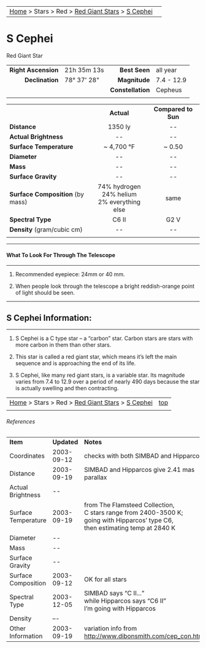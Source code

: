 |    |    |
|:---|---:|
|[Home](/notes/#object-notes) > Stars > Red > [Red Giant Stars](../!red-giant-stars) > [S Cephei](#s-cephei)|  |

# S Cephei 
Red Giant Star

|   |   |   |   |
|--:|:--|--:|:--|
|<b>Right Ascension</b>|21h 35m 13s|<b>Best Seen</b>|all year|
|<b>Declination</b>|78&deg; 37' 28"|<b>Magnitude</b>|7.4 - 12.9|
|  |  |<b>Constellation</b>|Cepheus|
|  |  |  |

	
|  |  |  |
|--|:--:|:--:|
|  |<b>Actual</b>|<b>Compared to Sun</b>|
|<b>Distance</b>|1350 ly|--|
|<b>Actual Brightness</b>|--|--|
|<b>Surface Temperature</b>|~ 4,700 &deg;F|~ 0.50|
|<b>Diameter</b>|--|--|
|<b>Mass</b>|--|--|
|<b>Surface Gravity</b>|--|--|
|<b>Surface Composition</b> (by mass)|74% hydrogen<br>24% helium<br>2% everything else|same|
|<b>Spectral Type</b>|C6 II|G2 V|
|<b>Density</b> (gram/cubic cm)|--|--|
|   |   |   |

---
#### What To Look For Through The Telescope
---

1.  Recommended eyepiece: 24mm or 40 mm.

1.  When people look through the telescope a bright reddish-orange point of light should be seen.

---
## S Cephei Information:
---

1.  S Cephei is a C type star – a “carbon” star.  Carbon stars are stars with more carbon in them than other stars.

1.  This star is called a red giant star, which means it’s left the main sequence and is approaching the end of its life.

1.  S Cephei, like many red giant stars, is a variable star.  Its magnitude varies from 7.4 to 12.9 over a period of nearly 490 days because the star is actually swelling and then contracting.


|    |    |
|:---|---:|
|[Home](/notes/#object-notes) > Stars > Red > [Red Giant Stars](../!red-giant-stars) > [S Cephei](#s-cephei) | [top](#s-cephei) |
|    |    |


###### References

|   |   |   |
|---|---|---|
|**Item**|**Updated**|**Notes**| 
|Coordinates|2003-09-12|checks with both SIMBAD and Hipparcos|
|Distance|2003-09-19|SIMBAD and Hipparcos give 2.41 mas parallax|
|Actual Brightness|--|  |
|Surface Temperature|2003-09-19|from The Flamsteed Collection,<br/>C stars range from 2400-3500 K;<br/>going with Hipparcos’ type C6,<br/>then estimating temp at 2840 K|
|Diameter|--|  |
|Mass|--|  |
|Surface Gravity|--|  |
|Surface Composition|2003-09-12|OK for all stars|
|Spectral Type|2003-12-05|SIMBAD says “C II...” <br/>while Hipparcos says “C6 II”<br/>I’m going with Hipparcos|
|Density|–-|  |
|Other Information|2003-09-19|variation info from<br/> <http://www.dibonsmith.com/cep_con.htm>|
